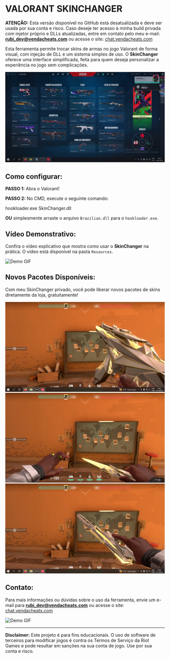 # VALORANT SKINCHANGER

**ATENÇÃO:** Esta versão disponível no GitHub está desatualizada e deve ser usada por sua conta e risco. Caso deseje ter acesso à minha build privada com injetor próprio e DLLs atualizadas, entre em contato pelo meu e-mail: **rubi_dev@vendacheats.com** ou acesse o site: [chat.vendacheats.com](https://chat.vendacheats.com)

Esta ferramenta permite trocar skins de armas no jogo Valorant de forma visual, com injeção de DLL e um sistema simples de uso. O **SkinChanger** oferece uma interface simplificada, feita para quem deseja personalizar a experiência no jogo sem complicações.

![preview](Resources/SkinChanger.jpg)

## Como configurar:

**PASSO 1:** Abra o Valorant!

**PASSO 2:** No CMD, execute o seguinte comando:

hookloader.exe SkinChanger.dll


**OU** simplesmente arraste o arquivo `Brazilian.dll` para o `hookloader.exe`.

## Vídeo Demonstrativo:
Confira o vídeo explicativo que mostra como usar o **SkinChanger** na prática. O vídeo está disponível na pasta `Resources`.

![Demo GIF](Resources/Demo_SkinChanger.gif)

## Novos Pacotes Disponíveis:
Com meu SkinChanger privado, você pode liberar novos pacotes de skins diretamente da loja, gratuitamente!

![preview](Resources/Singularidade1.png)
![preview](Resources/Singularidade2.png)
![preview](Resources/SingularidadeUSP.png)

## Contato:
Para mais informações ou dúvidas sobre o uso da ferramenta, envie um e-mail para **rubi_dev@vendacheats.com** ou acesse o site: [chat.vendacheats.com](https://chat.vendacheats.com)

![Demo GIF](Resources/Demo_SkinChanger2.gif)

---

**Disclaimer:** Este projeto é para fins educacionais. O uso de software de terceiros para modificar jogos é contra os Termos de Serviço da Riot Games e pode resultar em sanções na sua conta de jogo. Use por sua conta e risco.
